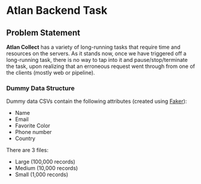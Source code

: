 # Atlan Backend Task

## Problem Statement

**Atlan Collect** has a variety of long-running tasks that require time and resources on the servers. As it stands now, once we have triggered off a long-running task, there is no way to tap into it and pause/stop/terminate the task, upon realizing that an erroneous request went through from one of the clients (mostly web or pipeline).

### Dummy Data Structure

Dummy data CSVs contain the following attributes (created using [Faker](!https://github.com/joke2k/faker)):
 - Name
 - Email
 - Favorite Color
 - Phone number
 - Country

There are 3 files:
 - Large (100,000 records)
 - Medium (10,000 records)
 - Small (1,000 records)
